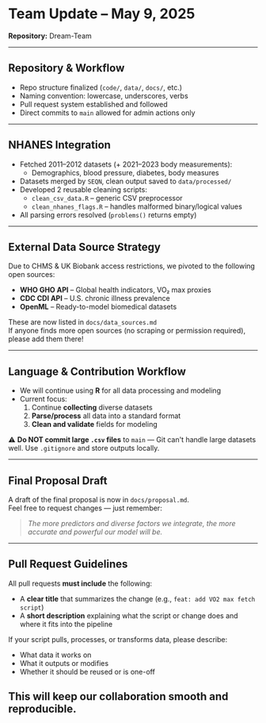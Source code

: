 # Team Update – May 9, 2025   
**Repository:** Dream-Team

---

## Repository & Workflow  
- Repo structure finalized (`code/`, `data/`, `docs/`, etc.)  
- Naming convention: lowercase, underscores, verbs  
- Pull request system established and followed  
- Direct commits to `main` allowed for admin actions only

---

## NHANES Integration  
- Fetched 2011–2012 datasets (+ 2021–2023 body measurements):
  - Demographics, blood pressure, diabetes, body measures  
- Datasets merged by `SEQN`, clean output saved to `data/processed/`  
- Developed 2 reusable cleaning scripts:
  - `clean_csv_data.R` – generic CSV preprocessor  
  - `clean_nhanes_flags.R` – handles malformed binary/logical values  
- All parsing errors resolved (`problems()` returns empty)

---

## External Data Source Strategy  
Due to CHMS & UK Biobank access restrictions, we pivoted to the following open sources:

- **WHO GHO API** – Global health indicators, VO₂ max proxies  
- **CDC CDI API** – U.S. chronic illness prevalence  
- **OpenML** – Ready-to-model biomedical datasets  

These are now listed in `docs/data_sources.md`  
If anyone finds more open sources (no scraping or permission required), please add them there!

---

## Language & Contribution Workflow  
- We will continue using **R** for all data processing and modeling  
- Current focus:
  1. Continue **collecting** diverse datasets  
  2. **Parse/process** all data into a standard format  
  3. **Clean and validate** fields for modeling

⚠ **Do NOT commit large `.csv` files** to `main` — Git can't handle large datasets well. Use `.gitignore` and store outputs locally.

---

## Final Proposal Draft  
A draft of the final proposal is now in `docs/proposal.md`.  
Feel free to request changes — just remember:
> _The more predictors and diverse factors we integrate, the more accurate and powerful our model will be._

---
## Pull Request Guidelines  
All pull requests **must include** the following:  
- A **clear title** that summarizes the change (e.g., `feat: add VO2 max fetch script`)  
- A **short description** explaining what the script or change does and where it fits into the pipeline

If your script pulls, processes, or transforms data, please describe:
- What data it works on  
- What it outputs or modifies  
- Whether it should be reused or is one-off

This will keep our collaboration smooth and reproducible.
---
